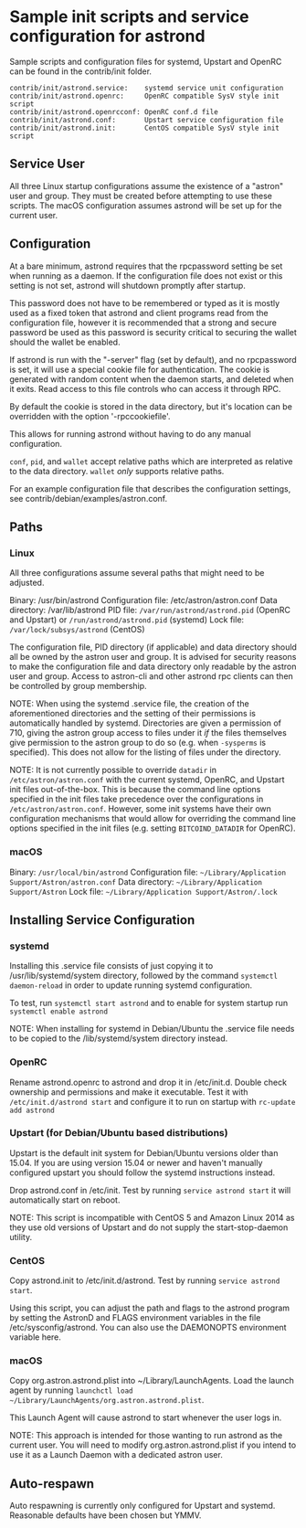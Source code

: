 Sample init scripts and service configuration for astrond
==========================================================

Sample scripts and configuration files for systemd, Upstart and OpenRC
can be found in the contrib/init folder.

    contrib/init/astrond.service:    systemd service unit configuration
    contrib/init/astrond.openrc:     OpenRC compatible SysV style init script
    contrib/init/astrond.openrcconf: OpenRC conf.d file
    contrib/init/astrond.conf:       Upstart service configuration file
    contrib/init/astrond.init:       CentOS compatible SysV style init script

Service User
---------------------------------

All three Linux startup configurations assume the existence of a "astron" user
and group.  They must be created before attempting to use these scripts.
The macOS configuration assumes astrond will be set up for the current user.

Configuration
---------------------------------

At a bare minimum, astrond requires that the rpcpassword setting be set
when running as a daemon.  If the configuration file does not exist or this
setting is not set, astrond will shutdown promptly after startup.

This password does not have to be remembered or typed as it is mostly used
as a fixed token that astrond and client programs read from the configuration
file, however it is recommended that a strong and secure password be used
as this password is security critical to securing the wallet should the
wallet be enabled.

If astrond is run with the "-server" flag (set by default), and no rpcpassword is set,
it will use a special cookie file for authentication. The cookie is generated with random
content when the daemon starts, and deleted when it exits. Read access to this file
controls who can access it through RPC.

By default the cookie is stored in the data directory, but it's location can be overridden
with the option '-rpccookiefile'.

This allows for running astrond without having to do any manual configuration.

`conf`, `pid`, and `wallet` accept relative paths which are interpreted as
relative to the data directory. `wallet` *only* supports relative paths.

For an example configuration file that describes the configuration settings,
see contrib/debian/examples/astron.conf.

Paths
---------------------------------

### Linux

All three configurations assume several paths that might need to be adjusted.

Binary:              /usr/bin/astrond
Configuration file:  /etc/astron/astron.conf
Data directory:      /var/lib/astrond
PID file:            `/var/run/astrond/astrond.pid` (OpenRC and Upstart) or `/run/astrond/astrond.pid` (systemd)
Lock file:           `/var/lock/subsys/astrond` (CentOS)

The configuration file, PID directory (if applicable) and data directory
should all be owned by the astron user and group.  It is advised for security
reasons to make the configuration file and data directory only readable by the
astron user and group.  Access to astron-cli and other astrond rpc clients
can then be controlled by group membership.

NOTE: When using the systemd .service file, the creation of the aforementioned
directories and the setting of their permissions is automatically handled by
systemd. Directories are given a permission of 710, giving the astron group
access to files under it _if_ the files themselves give permission to the
astron group to do so (e.g. when `-sysperms` is specified). This does not allow
for the listing of files under the directory.

NOTE: It is not currently possible to override `datadir` in
`/etc/astron/astron.conf` with the current systemd, OpenRC, and Upstart init
files out-of-the-box. This is because the command line options specified in the
init files take precedence over the configurations in
`/etc/astron/astron.conf`. However, some init systems have their own
configuration mechanisms that would allow for overriding the command line
options specified in the init files (e.g. setting `BITCOIND_DATADIR` for
OpenRC).

### macOS

Binary:              `/usr/local/bin/astrond`
Configuration file:  `~/Library/Application Support/Astron/astron.conf`
Data directory:      `~/Library/Application Support/Astron`
Lock file:           `~/Library/Application Support/Astron/.lock`

Installing Service Configuration
-----------------------------------

### systemd

Installing this .service file consists of just copying it to
/usr/lib/systemd/system directory, followed by the command
`systemctl daemon-reload` in order to update running systemd configuration.

To test, run `systemctl start astrond` and to enable for system startup run
`systemctl enable astrond`

NOTE: When installing for systemd in Debian/Ubuntu the .service file needs to be copied to the /lib/systemd/system directory instead.

### OpenRC

Rename astrond.openrc to astrond and drop it in /etc/init.d.  Double
check ownership and permissions and make it executable.  Test it with
`/etc/init.d/astrond start` and configure it to run on startup with
`rc-update add astrond`

### Upstart (for Debian/Ubuntu based distributions)

Upstart is the default init system for Debian/Ubuntu versions older than 15.04. If you are using version 15.04 or newer and haven't manually configured upstart you should follow the systemd instructions instead.

Drop astrond.conf in /etc/init.  Test by running `service astrond start`
it will automatically start on reboot.

NOTE: This script is incompatible with CentOS 5 and Amazon Linux 2014 as they
use old versions of Upstart and do not supply the start-stop-daemon utility.

### CentOS

Copy astrond.init to /etc/init.d/astrond. Test by running `service astrond start`.

Using this script, you can adjust the path and flags to the astrond program by
setting the AstronD and FLAGS environment variables in the file
/etc/sysconfig/astrond. You can also use the DAEMONOPTS environment variable here.

### macOS

Copy org.astron.astrond.plist into ~/Library/LaunchAgents. Load the launch agent by
running `launchctl load ~/Library/LaunchAgents/org.astron.astrond.plist`.

This Launch Agent will cause astrond to start whenever the user logs in.

NOTE: This approach is intended for those wanting to run astrond as the current user.
You will need to modify org.astron.astrond.plist if you intend to use it as a
Launch Daemon with a dedicated astron user.

Auto-respawn
-----------------------------------

Auto respawning is currently only configured for Upstart and systemd.
Reasonable defaults have been chosen but YMMV.

